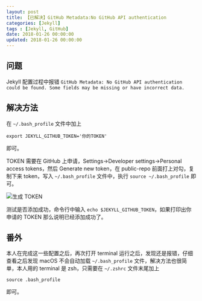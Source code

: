 ```yaml
---
layout: post
title: 【已解决】GitHub Metadata:No GitHub API authentication
categories: [Jekyll]
tags : [Jekyll, GitHub]
date: 2018-01-26 00:00:00
updated: 2018-01-26 00:00:00
---
```


## 问题

Jekyll 配置过程中报错  `GitHub Metadata: No GitHub API authentication could be found. Some fields may be missing or have incorrect data.`

<!-- more -->
## 解决方法

在 `~/.bash_profile` 文件中加上

```
export JEKYLL_GITHUB_TOKEN='你的TOKEN'
```

即可。

TOKEN 需要在 GitHub 上申请，Settings->Developer settings->Personal access tokens，然后 Generate new token，在 public-repo 前面打上对勾，复制下来 token，写入 `~/.bash_profile` 文件中，执行 `source ~/.bash_profile` 即可。

![生成 TOKEN](/images/post/jekyll/token.png)

测试是否添加成功，命令行中输入 `echo $JEKYLL_GITHUB_TOKEN`，如果打印出你申请的 TOKEN 那么说明已经添加成功了。

## 番外

本人在完成这一些配置之后，再次打开 terminal 运行之后，发现还是报错，仔细查看之后发现 macOS 不会自动加载 `~/.bash_profile` 文件，解决方法也很简单，本人用的 terminal 是 zsh，只需要在 `~/.zshrc` 文件末尾加上 

```
source .bash_profile
```

即可。


